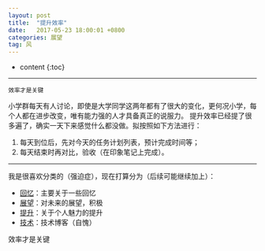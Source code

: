 ```yaml
---
layout: post
title:  "提升效率"
date:   2017-05-23 18:00:01 +0800
categories: 展望
tag: 风
---
```


* content
{:toc}


------------------------
```
效率才是关键
```
小学群每天有人讨论，即使是大学同学这两年都有了很大的变化，更何况小学，每个人都在进步改变，唯有能力强的人才具备真正的说服力。
提升效率已经提了很多遍了，确实一天下来感觉什么都没做。拟按照如下方法进行：
1. 每天到位后，先对今天的任务计划列表，预计完成时间等；
2. 每天结束时再对比，验收（在印象笔记上完成）。



------------------------
我是很喜欢分类的（强迫症），现在打算分为（后续可能继续加上）：
+ [回忆](https://whuwzp.github.io/categories/)：主要关于一些回忆
+ [展望](https://whuwzp.github.io/categories/)：对未来的展望，积极
+ [提升](https://whuwzp.github.io/categories/)：关于个人魅力的提升
+ [技术](https://whuwzp.github.io/categories/)：技术博客（自愧）


效率才是关键